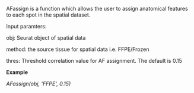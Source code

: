 AFassign is a function which allows the user to assign anatomical features to each spot in the spatial dataset.

Input paramters:

obj: Seurat object of spatial data

method: the source tissue for spatial data i.e. FFPE/Frozen

thres: Threshold correlation value for AF assignment. The default is 0.15

<b>Example</b>

<i>AFassign(obj, 'FFPE', 0.15)</i>
